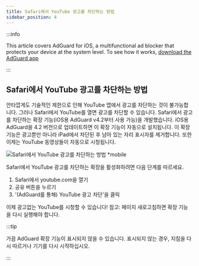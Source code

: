 ```yaml
---
title: Safari에서 YouTube 광고를 차단하는 방법
sidebar_position: 4
---
```


:::info

This article covers AdGuard for iOS, a multifunctional ad blocker that protects your device at the system level. To see how it works, [download the AdGuard app](https://adguard.com/download.html?auto=true)

:::

## Safari에서 YouTube 광고를 차단하는 방법

안타깝게도 기술적인 제한으로 인해 YouTube 앱에서 광고를 차단하는 것이 불가능합니다. 그러나 Safari에서 YouTube를 열면 광고를 차단할 수 있습니다. Safari에서 광고를 차단하는 확장 기능(iOS용 AdGuard v4.2부터 사용 가능)을 개발했습니다. iOS용 AdGuard을 4.2 버전으로 업데이트하면 이 확장 기능이 자동으로 설치됩니다. 이 확장 기능은 광고뿐만 아니라 iPad에서 차단된 후 남아 있는 자리 표시자를 제거합니다. 또한 이제는 YouTube 동영상들이 자동으로 시청됩니다.

![Safari에서 YouTube 광고를 차단하는 방법 *mobile](https://cdn.adtidy.org/public/Adguard/Blog/ios_safari_extension.png)

Safari에서 YouTube 광고를 차단하는 확장을 활성화하려면 다음 단계를 따르세요.

1. Safari에서 youtube.com을 열기
2. 공유 버튼을 누르기
3. '(AdGuard를 통해) YouTube 광고 차단'을 클릭

이제 광고없는 YouTube를 시청할 수 있습니다! 참고: 페이지 새로고침하면 확장 기능을 다시 실행해야 합니다.

:::tip

가끔 AdGuard 확장 기능이 표시되지 않을 수 있습니다. 표시되지 않는 경우, 지침을 다시 따르거나 기기를 다시 시작하십시오.

:::
